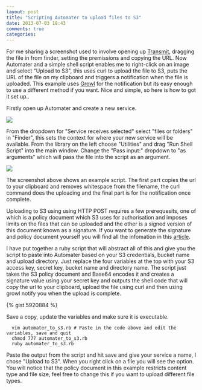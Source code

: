 ```yaml
---
layout: post
title: "Scripting Automater to upload files to S3"
date: 2013-07-03 18:43
comments: true
categories:
---
```


For me sharing a screenshot used to involve opening up [Transmit](http://panic.com/transmit/), dragging the file in from finder, setting the premissions and copying the URL. Now Automater and a simple shell script enables me to right-click on an image and select "Upload to S3", this uses curl to upload the file to S3, puts the URL of the file on my clipboard and triggers a notification when the file is uploaded. This example uses [Growl](http://growl.info/) for the notification but its easy enough to use a different method if you want. Nice and simple, so here is how to got it set up..

<!--more-->

Firstly open up Automater and create a new service.

![](http://cih-static.s3.amazonaws.com/blog/automater_service.png)

From the dropdown for "Service receives selected" select "files or folders" in "Finder", this sets the context for where your new service will be available. From the library on the left choose "Utilities" and drag "Run Shell Script" into the main window. Change the "Pass input:" dropdown to "as arguments" which will pass the file into the script as an argument.

![](http://cih-static.s3.amazonaws.com/blog/automater_script.png)

The screenshot above shows an example script. The first part copies the url to your clipboard and removes whitespace from the filename, the curl command does the uploading and the final part is for the notification once complete.

Uploading to S3 using using HTTP POST requires a few prerequesits, one of which is a policy document which S3 uses for authorisation and imposes limits on the files that can be uploaded and the other is a signed version of this document known as a signature. If you want to generate the signature and policy document yourself you will find all the infomation in this [article](http://aws.amazon.com/articles/1434).

I have put together a ruby script that will abstract all of this and give you the script to paste into Automater based on your S3 credentials, bucket name and upload directory. Just replace the four variables at the top with your S3 access key, secret key, bucket name and directory name. The script just takes the S3 policy document and Base64 encodes it and creates a signature value using your secret key and outputs the shell code that will copy the url to your clipboard, upload the file using curl and then using growl notify you when the upload is complete.

{% gist 5920884 %}

Save a copy, update the variables and make sure it is executable.

```
  vim automater_to_s3.rb # Paste in the code above and edit the variables, save and quit
  chmod 777 automater_to_s3.rb
  ruby automater_to_s3.rb
```

Paste the output from the script and hit save and give your service a name, I chose "Upload to S3". When you right click on a file you will see the option. You will notice that the policy document in this example restricts content type and file size, feel free to change this if you want to upload different file types.